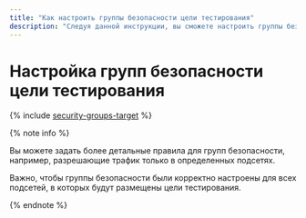 ```yaml
---
title: "Как настроить группы безопасности цели тестирования"
description: "Следуя данной инструкции, вы сможете настроить группы безопасности цели тестирования."
---
```


# Настройка групп безопасности цели тестирования

{% include [security-groups-target](../../_includes/load-testing/security-groups-target.md) %}

{% note info %}

Вы можете задать более детальные правила для групп безопасности, например, разрешающие трафик только в определенных подсетях.

Важно, чтобы группы безопасности были корректно настроены для всех подсетей, в которых будут размещены цели тестирования.

{% endnote %}